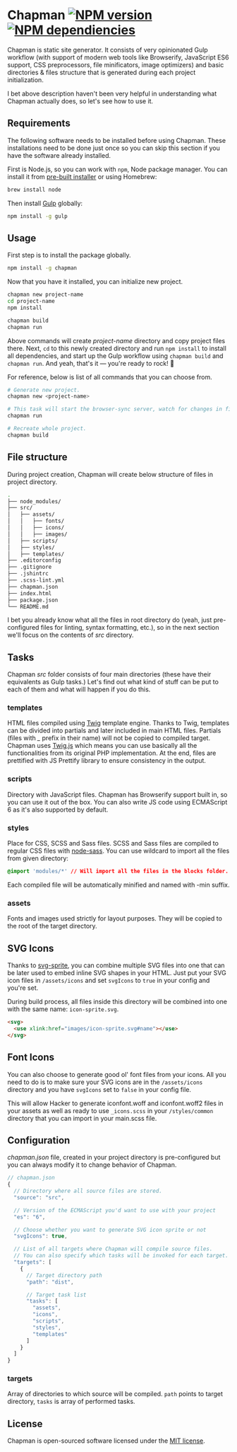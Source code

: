 # Chapman [![NPM version](https://badge.fury.io/js/chapman.svg)](http://badge.fury.io/js/chapman) [![NPM dependiencies](https://david-dm.org/piotrkulpinski/chapman.svg)](https://david-dm.org/piotrkulpinski/chapman)

Chapman is static site generator. It consists of very opinionated Gulp workflow (with support of modern web tools like Browserify, JavaScript ES6 support, CSS preprocessors, file minificators, image optimizers) and basic directories & files structure that is generated during each project initialization.

I bet above description haven't been very helpful in understanding what Chapman actually does, so let's see how to use it.

## Requirements

The following software needs to be installed before using Chapman. These installations need to be done just once so you can skip this section if you have the software already installed.

First is Node.js, so you can work with `npm`, Node package manager. You can install it from [pre-built installer](http://nodejs.org) or using Homebrew:

```bash
brew install node
```

Then install [Gulp](http://gulpjs.com) globally:

```bash
npm install -g gulp
```

## Usage

First step is to install the package globally.

```bash
npm install -g chapman
```

Now that you have it installed, you can initialize new project.

```bash
chapman new project-name
cd project-name
npm install

chapman build
chapman run
```

Above commands will create *project-name* directory and copy project files there. Next, `cd` to this newly created directory and run `npm install` to install all dependencies, and start up the Gulp workflow using `chapman build` and `chapman run`. And yeah, that's it — you're ready to rock! :metal:

For reference, below is list of all commands that you can choose from.

```bash
# Generate new project.
chapman new <project-name>

# This task will start the browser-sync server, watch for changes in files and recompile them as needed.
chapman run

# Recreate whole project.
chapman build
```

## File structure

During project creation, Chapman will create below structure of files in project directory.

```bash
.
├── node_modules/
├── src/
│   ├── assets/
│   │   ├── fonts/
│   │   ├── icons/
│   │   ├── images/
│   ├── scripts/
│   ├── styles/
│   ├── templates/
├── .editorconfig
├── .gitignore
├── .jshintrc
├── .scss-lint.yml
├── chapman.json
├── index.html
├── package.json
└── README.md
```

I bet you already know what all the files in root directory do (yeah, just pre-configured files for linting, syntax formatting, etc.), so in the next section we'll focus on the contents of *src* directory.

## Tasks

Chapman *src* folder consists of four main directories (these have their equivalents as Gulp tasks.) Let's find out what kind of stuff can be put to each of them and what will happen if you do this.

### templates

HTML files compiled using [Twig](http://twig.sensiolabs.org) template engine. Thanks to Twig, templates can be divided into partials and later included in main HTML files. Partials (files with *_* prefix in their name) will not be copied to compiled target. Chapman uses [Twig.js](https://github.com/justjohn/twig.js) which means you can use basically all the functionalities from its original PHP implementation. At the end, files are prettified with JS Prettify library to ensure consistency in the output.

### scripts

Directory with JavaScript files. Chapman has Browserify support built in, so you can use it out of the box. You can also write JS code using ECMAScript 6 as it's also supported by default.

### styles

Place for CSS, SCSS and Sass files. SCSS and Sass files are compiled to regular CSS files with [node-sass](https://github.com/sass/node-sass). You can use wildcard to import all the files from given directory:

```css
@import 'modules/*' // Will import all the files in the blocks folder.
```

Each compiled file will be automatically minified and named with -min suffix.

### assets

Fonts and images used strictly for layout purposes. They will be copied to the root of the target directory.

## SVG Icons

Thanks to [svg-sprite](https://github.com/jkphl/svg-sprite), you can combine multiple SVG files into one that can be later used to embed inline SVG shapes in your HTML. Just put your SVG icon files in `/assets/icons` and set `svgIcons` to `true` in your config and you're set.

During build process, all files inside this directory will be combined into one with the same name: `icon-sprite.svg`.

```html
<svg>
  <use xlink:href="images/icon-sprite.svg#name"></use>
</svg>
```

## Font Icons

You can also choose to generate good ol' font files from your icons. All you need to do is to make sure your SVG icons are in the `/assets/icons` directory and you have `svgIcons` set to `false` in your config file.

This will allow Hacker to generate iconfont.woff and iconfont.woff2 files in your assets as well as ready to use `_icons.scss` in your `/styles/common` directory that you can import in your main.scss file.

## Configuration

*chapman.json* file, created in your project directory is pre-configured but you can always modify it to change behavior of Chapman.

```javascript
// chapman.json
{
  // Directory where all source files are stored.
  "source": "src",

  // Version of the ECMAScript you'd want to use with your project
  "es": "6",

  // Choose whether you want to generate SVG icon sprite or not
  "svgIcons": true,

  // List of all targets where Chapman will compile source files.
  // You can also specify which tasks will be invoked for each target.
  "targets": [
    {
      // Target directory path
      "path": "dist",

      // Target task list
      "tasks": [
        "assets",
        "icons",
        "scripts",
        "styles",
        "templates"
      ]
    }
  ]
}
```

### targets

Array of directories to which source will be compiled. `path` points to target directory, `tasks` is array of performed tasks.

## License

Chapman is open-sourced software licensed under the [MIT license](http://opensource.org/licenses/MIT).

